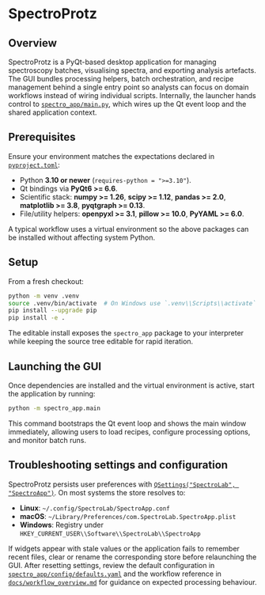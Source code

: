 # SpectroProtz

## Overview
SpectroProtz is a PyQt-based desktop application for managing spectroscopy
batches, visualising spectra, and exporting analysis artefacts. The GUI bundles
processing helpers, batch orchestration, and recipe management behind a single
entry point so analysts can focus on domain workflows instead of wiring
individual scripts. Internally, the launcher hands control to
[`spectro_app/main.py`](spectro_app/main.py), which wires up the Qt event loop
and the shared application context.

## Prerequisites
Ensure your environment matches the expectations declared in
[`pyproject.toml`](pyproject.toml):

- Python **3.10 or newer** (`requires-python = ">=3.10"`).
- Qt bindings via **PyQt6 >= 6.6**.
- Scientific stack: **numpy >= 1.26**, **scipy >= 1.12**, **pandas >= 2.0**,
  **matplotlib >= 3.8**, **pyqtgraph >= 0.13**.
- File/utility helpers: **openpyxl >= 3.1**, **pillow >= 10.0**, **PyYAML >= 6.0**.

A typical workflow uses a virtual environment so the above packages can be
installed without affecting system Python.

## Setup
From a fresh checkout:

```bash
python -m venv .venv
source .venv/bin/activate  # On Windows use `.venv\\Scripts\\activate`
pip install --upgrade pip
pip install -e .
```

The editable install exposes the `spectro_app` package to your interpreter
while keeping the source tree editable for rapid iteration.

## Launching the GUI
Once dependencies are installed and the virtual environment is active, start the
application by running:

```bash
python -m spectro_app.main
```

This command bootstraps the Qt event loop and shows the main window immediately,
allowing users to load recipes, configure processing options, and monitor batch
runs.

## Troubleshooting settings and configuration
SpectroProtz persists user preferences with
[`QSettings("SpectroLab", "SpectroApp")`](spectro_app/app_context.py). On most
systems the store resolves to:

- **Linux**: `~/.config/SpectroLab/SpectroApp.conf`
- **macOS**: `~/Library/Preferences/com.SpectroLab.SpectroApp.plist`
- **Windows**: Registry under `HKEY_CURRENT_USER\\Software\\SpectroLab\\SpectroApp`

If widgets appear with stale values or the application fails to remember recent
files, clear or rename the corresponding store before relaunching the GUI. After
resetting settings, review the default configuration in
[`spectro_app/config/defaults.yaml`](spectro_app/config/defaults.yaml) and the
workflow reference in [`docs/workflow_overview.md`](docs/workflow_overview.md)
for guidance on expected processing behaviour.
